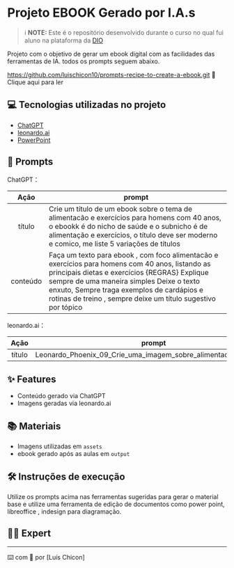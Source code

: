 # Projeto EBOOK Gerado por I.A.s


 > ℹ️ **NOTE:** Este é o repositório desenvolvido durante o curso no qual fui aluno na plataforma da [DIO](https://dio.me)

Projeto com o objetivo de gerar um ebook digital com as facilidades das ferramentas de IA. todos os prompts
seguem abaixo.

<https://github.com/luischicon10/prompts-recipe-to-create-a-ebook.git> 📕Clique aqui para ler</a>

## 💻 Tecnologias utilizadas no projeto

- [ChatGPT](https://chat.openai.com/) 
- [leonardo.ai](https://app.leonardo.ai/image-generation)
- [PowerPoint](https://www.microsoft.com/en/microsoft-365/powerpoint)

## 🧠 Prompts


ChatGPT：

|   Ação   | prompt                                                                                                                                                                                                                                                                         |
| :------: | ------------------------------------------------------------------------------------------------------------------------------------------------------------------------------------------------------------------------------------------------------------------------------ |
|  título  | Crie um título de um ebook sobre o tema de alimentacão e exercícios para homens com 40 anos, o ebookk é do nicho de saúde e o subnicho é de alimentação e exercícios, o título deve ser moderno e comico, me liste 5 variações de títulos                                                        |
| conteúdo | Faça um texto para ebook , com foco alimentacão e exercícios para homens com 40 anos, listando as principais dietas e exercícios {REGRAS} Explique sempre de uma maneira simples Deixe o texto enxuto, Sempre traga exemplos de cardápios e rotinas de treino , sempre deixe um título sugestivo por tópico |


leonardo.ai：

|  Ação  | prompt                                                                                 |
| :----: | -------------------------------------------------------------------------------------- |
| título | Leonardo_Phoenix_09_Crie_uma_imagem_sobre_alimentao_sadavel_e_3 |

## ✨ Features

- Conteúdo gerado via ChatGPT
- Imagens geradas via leonardo.ai

## 📚 Materiais

- Imagens utilizadas em `assets`
- ebook gerado após as aulas em `output`

## 🛠️ Instruções de execução

Utilize os prompts acima nas ferramentas sugeridas para gerar o material base e utilize uma ferramenta de edição de documentos como power point, libreoffice , indesign para diagramação.

## 👨‍💻 Expert

<p>

---

⌨️ com 💜 por [Luís Chicon]
